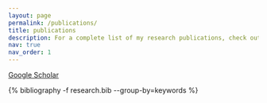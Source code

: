 ```yaml
---
layout: page
permalink: /publications/
title: publications
description: For a complete list of my research publications, check out my Google Scholar profile.
nav: true
nav_order: 1
---
```


[Google Scholar](https://scholar.google.com/citations?user=0bwP0i4AAAAJ&hl=en)

<div class="publications">

{% bibliography
   -f research.bib
   --group-by=keywords
%}


</div>
